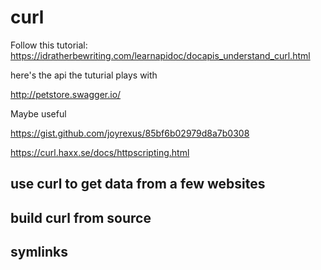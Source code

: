 # curl
Follow this tutorial:
https://idratherbewriting.com/learnapidoc/docapis_understand_curl.html

here's the api the tuturial plays with

http://petstore.swagger.io/

Maybe useful

https://gist.github.com/joyrexus/85bf6b02979d8a7b0308

https://curl.haxx.se/docs/httpscripting.html

## use curl to get data from a few websites

## build curl from source

## symlinks

